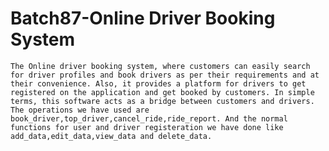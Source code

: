 # Batch87-Online Driver Booking System
    The Online driver booking system, where customers can easily search for driver profiles and book drivers as per their requirements and at their convenience. Also, it provides a platform for drivers to get registered on the application and get booked by customers. In simple terms, this software acts as a bridge between customers and drivers.
    The operations we have used are book_driver,top_driver,cancel_ride,ride_report. And the normal functions for user and driver registeration we have done like add_data,edit_data,view_data and delete_data. 
